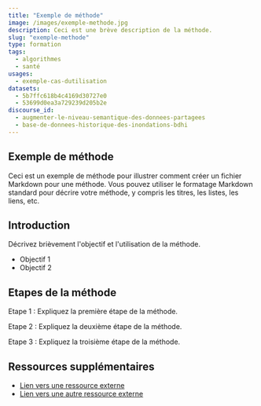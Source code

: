 ```yaml
---
title: "Exemple de méthode"
image: /images/exemple-methode.jpg
description: Ceci est une brève description de la méthode.
slug: "exemple-methode"
type: formation
tags:
  - algorithmes
  - santé
usages:
  - exemple-cas-dutilisation
datasets:
  - 5b7ffc618b4c4169d30727e0
  - 53699d0ea3a729239d205b2e
discourse_id: 
  - augmenter-le-niveau-semantique-des-donnees-partagees
  - base-de-donnees-historique-des-inondations-bdhi
---
```


## Exemple de méthode

Ceci est un exemple de méthode pour illustrer comment créer un fichier Markdown pour une méthode. Vous pouvez utiliser le formatage Markdown standard pour décrire votre méthode, y compris les titres, les listes, les liens, etc.

## Introduction

Décrivez brièvement l'objectif et l'utilisation de la méthode.

- Objectif 1
- Objectif 2

## Etapes de la méthode

Etape 1 : Expliquez la première étape de la méthode.

Etape 2 : Expliquez la deuxième étape de la méthode.

Etape 3 : Expliquez la troisième étape de la méthode.

## Ressources supplémentaires

- [Lien vers une ressource externe](https://example.com)
- [Lien vers une autre ressource externe](https://example.org)
